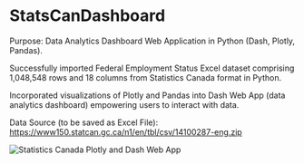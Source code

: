 # StatsCanDashboard

Purpose: Data Analytics Dashboard Web Application in Python (Dash, Plotly, Pandas).

Successfully imported Federal Employment Status Excel dataset comprising 1,048,548 rows and 18 columns from Statistics Canada format in Python. 

Incorporated visualizations of Plotly and Pandas into Dash Web App (data analytics dashboard) empowering users to interact with data.

Data Source (to be saved as Excel File): https://www150.statcan.gc.ca/n1/en/tbl/csv/14100287-eng.zip

![Statistics Canada Plotly and Dash Web App ](https://github.com/haanisyed/StatisticsCanadaEmploymentStatusDataWebApp/assets/116673121/5a16d922-cde1-4b3c-bd99-215758920e5e)
